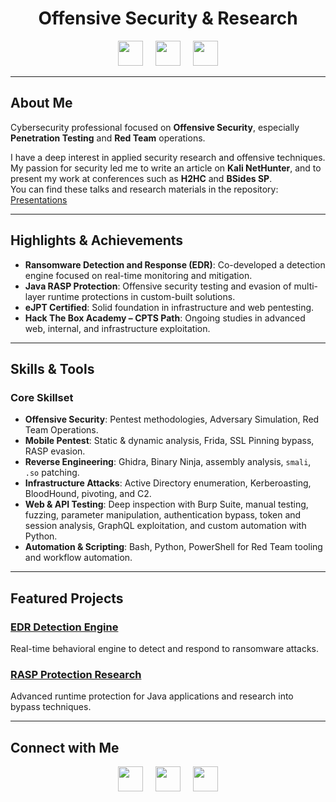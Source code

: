 <h1 align="center"> Offensive Security & Research </h1>

<p align="center">
  <a href="https://www.linkedin.com/in/davimtrindade/" target="_blank"><img height="40" width="40" src="https://cdn-icons-png.flaticon.com/128/3669/3669739.png"/></a>&#8287;&#8287;&#8287;&#8287;
  <a href="mailto:xdavimob@proton.me"><img height="40" width="40" src="https://cdn-icons-png.flaticon.com/512/561/561188.png"/></a>&#8287;&#8287;&#8287;&#8287;
  <a href="https://app.hackthebox.com/profile/1331471" target="_blank"><img height="40" width="40" src="https://silofy.gallerycdn.vsassets.io/extensions/silofy/hackthebox/0.2.9/1629722910669/Microsoft.VisualStudio.Services.Icons.Default"/></a>
</p>

---

## About Me

Cybersecurity professional focused on **Offensive Security**, especially **Penetration Testing** and **Red Team** operations.

I have a deep interest in applied security research and offensive techniques. My passion for security led me to write an article on **Kali NetHunter**, and to present my work at conferences such as **H2HC** and **BSides SP**.  
You can find these talks and research materials in the repository: [Presentations](https://github.com/xdavimob/Presentations)

---

## Highlights & Achievements

- **Ransomware Detection and Response (EDR)**: Co-developed a detection engine focused on real-time monitoring and mitigation.
- **Java RASP Protection**: Offensive security testing and evasion of multi-layer runtime protections in custom-built solutions.
- **eJPT Certified**: Solid foundation in infrastructure and web pentesting.
- **Hack The Box Academy – CPTS Path**: Ongoing studies in advanced web, internal, and infrastructure exploitation.

---

## Skills & Tools

### Core Skillset
- **Offensive Security**: Pentest methodologies, Adversary Simulation, Red Team Operations.
- **Mobile Pentest**: Static & dynamic analysis, Frida, SSL Pinning bypass, RASP evasion.
- **Reverse Engineering**: Ghidra, Binary Ninja, assembly analysis, `smali`, `.so` patching.
- **Infrastructure Attacks**: Active Directory enumeration, Kerberoasting, BloodHound, pivoting, and C2.
- **Web & API Testing**: Deep inspection with Burp Suite, manual testing, fuzzing, parameter manipulation, authentication bypass, token and session analysis, GraphQL exploitation, and custom automation with Python.
- **Automation & Scripting**: Bash, Python, PowerShell for Red Team tooling and workflow automation.

---

## Featured Projects

### [EDR Detection Engine](https://github.com/xdavimob/WhiteBlood)  
Real-time behavioral engine to detect and respond to ransomware attacks.

### [RASP Protection Research](https://github.com/xdavimob/Helldroid)  
Advanced runtime protection for Java applications and research into bypass techniques.

---

## Connect with Me

<p align="center">
  <a href="https://www.linkedin.com/in/davimtrindade/" target="_blank"><img height="40" width="40" src="https://cdn-icons-png.flaticon.com/128/3669/3669739.png"/></a>&#8287;&#8287;&#8287;&#8287;
  <a href="mailto:xdavimob@proton.me"><img height="40" width="40" src="https://cdn-icons-png.flaticon.com/512/561/561188.png"/></a>&#8287;&#8287;&#8287;&#8287;
  <a href="https://app.hackthebox.com/profile/1331471" target="_blank"><img height="40" width="40" src="https://silofy.gallerycdn.vsassets.io/extensions/silofy/hackthebox/0.2.9/1629722910669/Microsoft.VisualStudio.Services.Icons.Default"/></a>
</p>
